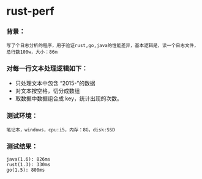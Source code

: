 # rust-perf

###   背景：
    写了个日志分析的程序，用于验证rust,go,java的性能差异，基本逻辑是，读一个日志文件，总行数100w，大小：86m
###   对每一行文本处理逻辑如下：
* 只处理文本中包含 “2015-”的数据
* 对文本按空格，切分成数组
* 取数据中数据组合成 key，统计出现的次数。

###   测试环境：
    笔记本，windows，cpu:i5，内存：8G，disk:SSD
###   测试结果：
    java(1.6): 826ms
    rust(1.3): 330ms
    go(1.5): 800ms

